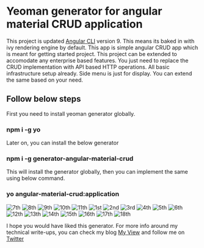 # Yeoman generator for angular material CRUD application

This project is updated [Angular CLI](https://github.com/angular/angular-cli) version 9. This means its baked in with ivy rendering engine by default. This app is simple angular CRUD app which is meant for getting started project. This project can be extended to accomodate any enterprise based features. You just need to replace the CRUD implementation with API based HTTP operations. All basic infrastructure setup already. Side menu is just for display. You can extend the same based on your need.  

## Follow below steps

First you need to install yeoman generator globally. 

### npm i -g yo

Later on, you can install the below generator

### npm i -g generator-angular-material-crud

This will install the generator globally, then you can implement the same using below command.

### yo angular-material-crud:application
![7th](https://user-images.githubusercontent.com/3886381/49954874-81b91d00-ff27-11e8-99d2-aa3eb175ba4e.png)
![8th](https://user-images.githubusercontent.com/3886381/49954875-8251b380-ff27-11e8-8aa1-ad3de381d59f.png)
![9th](https://user-images.githubusercontent.com/3886381/49954876-82ea4a00-ff27-11e8-8e7e-b0c49669c7ba.png)
![10th](https://user-images.githubusercontent.com/3886381/49954877-82ea4a00-ff27-11e8-987a-d462adb70cf6.png)
![11th](https://user-images.githubusercontent.com/3886381/49954878-8382e080-ff27-11e8-92a5-02fe365662e2.png)
![1st](https://user-images.githubusercontent.com/3886381/49954915-9dbcbe80-ff27-11e8-891d-4d2448473753.png)
![2nd](https://user-images.githubusercontent.com/3886381/49954916-9e555500-ff27-11e8-9e2b-8461f8169cfd.png)
![3rd](https://user-images.githubusercontent.com/3886381/49954917-9e555500-ff27-11e8-8f74-abb71e369530.png)
![4th](https://user-images.githubusercontent.com/3886381/49954919-9eedeb80-ff27-11e8-80bb-bdfe12c75021.png)
![5th](https://user-images.githubusercontent.com/3886381/49954924-9f868200-ff27-11e8-87b0-800392347f78.png)
![6th](https://user-images.githubusercontent.com/3886381/49954925-9f868200-ff27-11e8-97d3-c3307196fabc.png)
![12th](https://user-images.githubusercontent.com/3886381/49954926-a01f1880-ff27-11e8-9167-03550dc5b65b.png)
![13th](https://user-images.githubusercontent.com/3886381/49954927-a01f1880-ff27-11e8-809f-c802b027250c.png)
![14th](https://user-images.githubusercontent.com/3886381/49954930-a0b7af00-ff27-11e8-8a1a-3f2bca86e207.png)
![15th](https://user-images.githubusercontent.com/3886381/49954931-a0b7af00-ff27-11e8-9724-79862ab4efbc.png)
![16th](https://user-images.githubusercontent.com/3886381/49954932-a1504580-ff27-11e8-8174-9d6cc85cfd56.png)
![17th](https://user-images.githubusercontent.com/3886381/49956193-9ba82f00-ff2a-11e8-9cd7-4f5b625967ba.png)
![18th](https://user-images.githubusercontent.com/3886381/49956196-9c40c580-ff2a-11e8-9554-536f9ab44727.png)

I hope you would have liked this generator. For more info around my technical write-ups, you can check my blog [My View](https://myview.rahulnivi.net) and follow me on [Twitter](https://twitter.com/rahulsahay19)
